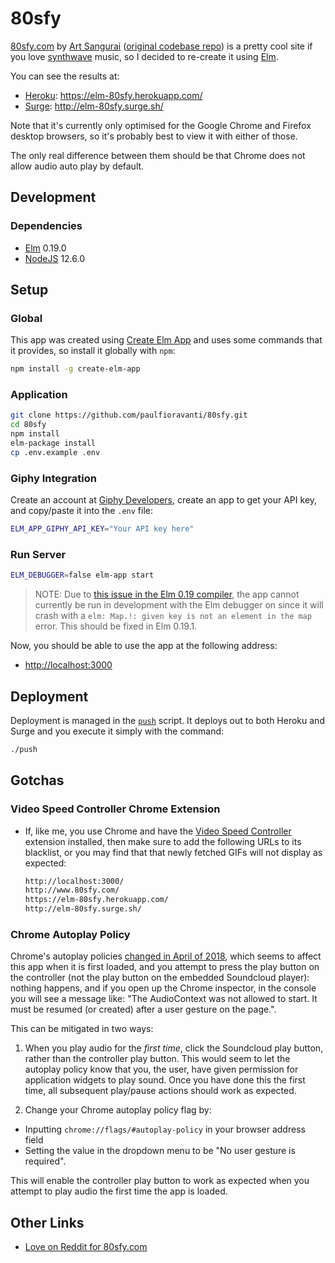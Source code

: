 # 80sfy

[80sfy.com][] by [Art Sangurai][] ([original codebase repo][]) is a pretty cool
site if you love [synthwave][] music, so I decided to re-create it using
[Elm][].

You can see the results at:

- [Heroku][]: <https://elm-80sfy.herokuapp.com/>
- [Surge][]: <http://elm-80sfy.surge.sh/>

Note that it's currently only optimised for the Google Chrome and Firefox
desktop browsers, so it's probably best to view it with either of those.

The only real difference between them should be that Chrome does not allow
audio auto play by default.

## Development

### Dependencies

- [Elm][] 0.19.0
- [NodeJS][] 12.6.0

## Setup

### Global

This app was created using [Create Elm App][] and uses some commands that it
provides, so install it globally with `npm`:

```sh
npm install -g create-elm-app
```

### Application

```sh
git clone https://github.com/paulfioravanti/80sfy.git
cd 80sfy
npm install
elm-package install
cp .env.example .env
```

### Giphy Integration

Create an account at [Giphy Developers][], create an app to get your API key,
and copy/paste it into the `.env` file:

```sh
ELM_APP_GIPHY_API_KEY="Your API key here"
```

### Run Server

```sh
ELM_DEBUGGER=false elm-app start
```

> NOTE: Due to [this issue in the Elm 0.19 compiler][Map.! when compiling with
--debug], the app cannot currently be run in development with the Elm debugger
on since it will crash with a `elm: Map.!: given key is not an element in the
map` error. This should be fixed in Elm 0.19.1.

Now, you should be able to use the app at the following address:

- <http://localhost:3000>

## Deployment

Deployment is managed in the [`push`](push) script. It deploys out to both
Heroku and Surge and you execute it simply with the command:

```sh
./push
```


## Gotchas

### Video Speed Controller Chrome Extension

- If, like me, you use Chrome and have the [Video Speed Controller][]
  extension installed, then make sure to add the following URLs to its
  blacklist, or you may find that that newly fetched GIFs will not display as
  expected:

  ```sh
  http://localhost:3000/
  http://www.80sfy.com/
  https://elm-80sfy.herokuapp.com/
  http://elm-80sfy.surge.sh/
  ```

### Chrome Autoplay Policy

Chrome's autoplay policies [changed in April of 2018][Chrome Autoplay Policy
Changes], which seems to affect this app when it is first loaded, and you
attempt to press the play button on the controller (not the play button on the
embedded Soundcloud player): nothing happens, and if you open up the Chrome
inspector, in the console you will see a message like: "The AudioContext was not
allowed to start. It must be resumed (or created) after a user gesture on the
page.".

This can be mitigated in two ways:

1. When you play audio for the _first time_, click the Soundcloud play button,
rather than the controller play button. This would seem to let the autoplay
policy know that you, the user, have given permission for application widgets
to play sound. Once you have done this the first time, all subsequent play/pause
actions should work as expected.

2. Change your Chrome autoplay policy flag by:
  - Inputting `chrome://flags/#autoplay-policy` in your browser address field
  - Setting the value in the dropdown menu to be "No user gesture is required".

This will enable the controller play button to work as expected when you attempt
to play audio the first time the app is loaded.

## Other Links

- [Love on Reddit for 80sfy.com][80sfy on Reddit]

[80sfy.com]: http://www.80sfy.com/
[80sfy on Reddit]: https://www.reddit.com/r/outrun/comments/5rdvks/my_boyfriend_made_a_website_that_plays_synthwave/
[Art Sangurai]: http://www.digitalbloc.com/
[Chrome Autoplay Policy Changes]: https://developers.google.com/web/updates/2017/09/autoplay-policy-changes#webaudio
[Create Elm App]: https://github.com/halfzebra/create-elm-app
[Elm]: http://elm-lang.org/
[Giphy Developers]: https://developers.giphy.com/
[Heroku]: https://www.heroku.com/
[Map.! when compiling with --debug]: https://github.com/elm/compiler/issues/1851
[NodeJS]: https://nodejs.org/en/
[original codebase repo]: https://bitbucket.org/asangurai/80sfy/src/master/
[Soundcloud]: https://soundcloud.com
[Soundcloud register new app]: http://soundcloud.com/you/apps/new
[Surge]: https://surge.sh/
[synthwave]: https://en.wikipedia.org/wiki/Synthwave
[Video Speed Controller]: https://chrome.google.com/webstore/detail/video-speed-controller/nffaoalbilbmmfgbnbgppjihopabppdk?hl=en
